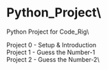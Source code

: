 # Python_Project\
Python Project for Code_Rig\

Project 0 - Setup & Introduction\
Project 1 - Guess the Number-1\
Project 2 - Guess the Number-2\
